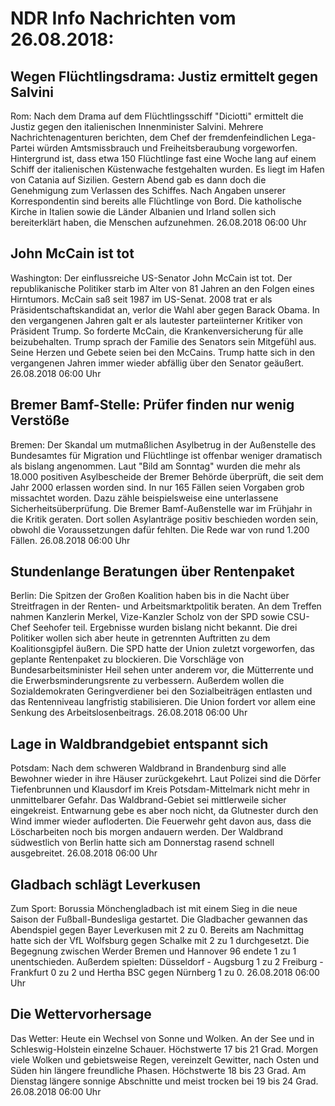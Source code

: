 # NDR Info Nachrichten vom 26.08.2018:


## Wegen Flüchtlingsdrama: Justiz ermittelt gegen Salvini
Rom: Nach dem Drama auf dem Flüchtlingsschiff "Diciotti" ermittelt die Justiz gegen den italienischen Innenminister Salvini. Mehrere Nachrichtenagenturen berichten, dem Chef der fremdenfeindlichen Lega-Partei würden Amtsmissbrauch und Freiheitsberaubung vorgeworfen. Hintergrund ist, dass etwa 150 Flüchtlinge fast eine Woche lang auf einem Schiff der italienischen Küstenwache festgehalten wurden. Es liegt im Hafen von Catania auf Sizilien. Gestern Abend gab es dann doch die Genehmigung zum Verlassen des Schiffes. Nach Angaben unserer Korrespondentin sind bereits alle Flüchtlinge von Bord. Die katholische Kirche in Italien sowie die Länder Albanien und Irland sollen sich bereiterklärt haben, die Menschen aufzunehmen. 26.08.2018 06:00 Uhr 

## John McCain ist tot
Washington: Der einflussreiche US-Senator John McCain ist tot. Der republikanische Politiker starb im Alter von 81 Jahren an den Folgen eines Hirntumors. McCain saß seit 1987 im US-Senat. 2008 trat er als Präsidentschaftskandidat an, verlor die Wahl aber gegen Barack Obama. In den vergangenen Jahren galt er als lautester parteiinterner Kritiker von Präsident Trump. So forderte McCain, die Krankenversicherung für alle beizubehalten. Trump sprach der Familie des Senators sein Mitgefühl aus. Seine Herzen und Gebete seien bei den McCains. Trump hatte sich in den vergangenen Jahren immer wieder abfällig über den Senator geäußert. 26.08.2018 06:00 Uhr 

## Bremer Bamf-Stelle: Prüfer finden nur wenig Verstöße
Bremen: Der Skandal um mutmaßlichen Asylbetrug in der Außenstelle des Bundesamtes für Migration und Flüchtlinge ist offenbar weniger dramatisch als bislang angenommen. Laut "Bild am Sonntag" wurden die mehr als 18.000 positiven Asylbescheide der Bremer Behörde überprüft, die seit dem Jahr 2000 erlassen worden sind. In nur 165 Fällen seien Vorgaben grob missachtet worden. Dazu zähle beispielsweise eine unterlassene Sicherheitsüberprüfung. Die Bremer Bamf-Außenstelle war im Frühjahr in die Kritik geraten. Dort sollen Asylanträge positiv beschieden worden sein, obwohl die Voraussetzungen dafür fehlten. Die Rede war von rund 1.200 Fällen. 26.08.2018 06:00 Uhr 

## Stundenlange Beratungen über Rentenpaket
Berlin: Die Spitzen der Großen Koalition haben bis in die Nacht über Streitfragen in der Renten- und Arbeitsmarktpolitik beraten. An dem Treffen nahmen Kanzlerin Merkel, Vize-Kanzler Scholz von der SPD sowie CSU-Chef Seehofer teil. Ergebnisse wurden bislang nicht bekannt. Die drei Politiker wollen sich aber heute in getrennten Auftritten zu dem Koalitionsgipfel äußern. Die SPD hatte der Union zuletzt vorgeworfen, das geplante Rentenpaket zu blockieren. Die Vorschläge von Bundesarbeitsminister Heil sehen unter anderem vor, die Mütterrente und die Erwerbsminderungsrente zu verbessern. Außerdem wollen die Sozialdemokraten Geringverdiener bei den Sozialbeiträgen entlasten und das Rentenniveau langfristig stabilisieren. Die Union fordert vor allem eine Senkung des Arbeitslosenbeitrags. 26.08.2018 06:00 Uhr 

## Lage in Waldbrandgebiet entspannt sich
Potsdam: Nach dem schweren Waldbrand in Brandenburg sind alle Bewohner wieder in ihre Häuser zurückgekehrt. Laut Polizei sind die Dörfer Tiefenbrunnen und Klausdorf im Kreis Potsdam-Mittelmark nicht mehr in unmittelbarer Gefahr. Das Waldbrand-Gebiet sei mittlerweile sicher eingekreist. Entwarnung gebe es aber noch nicht, da Glutnester durch den Wind immer wieder aufloderten. Die Feuerwehr geht davon aus, dass die Löscharbeiten noch bis morgen andauern werden. Der Waldbrand südwestlich von Berlin hatte sich am Donnerstag rasend schnell ausgebreitet. 26.08.2018 06:00 Uhr 

## Gladbach schlägt Leverkusen
Zum Sport: Borussia Mönchengladbach ist mit einem Sieg in die neue Saison der Fußball-Bundesliga gestartet. Die Gladbacher gewannen das Abendspiel gegen Bayer Leverkusen mit 2 zu 0. Bereits am Nachmittag hatte sich der VfL Wolfsburg gegen Schalke mit 2 zu 1 durchgesetzt. Die Begegnung zwischen Werder Bremen und Hannover 96 endete 1 zu 1 unentschieden. Außerdem spielten:
Düsseldorf - Augsburg 1 zu 2
Freiburg - Frankfurt 0 zu 2
und Hertha BSC gegen Nürnberg 1 zu 0. 26.08.2018 06:00 Uhr 

## Die Wettervorhersage
Das Wetter: Heute ein Wechsel von Sonne und Wolken. An der See und in Schleswig-Holstein einzelne Schauer. Höchstwerte 17 bis 21 Grad. Morgen viele Wolken und gebietsweise Regen, vereinzelt Gewitter, nach Osten und Süden hin längere freundliche Phasen. Höchstwerte 18 bis 23 Grad. Am Dienstag längere sonnige Abschnitte und meist trocken bei 19 bis 24 Grad. 26.08.2018 06:00 Uhr 
